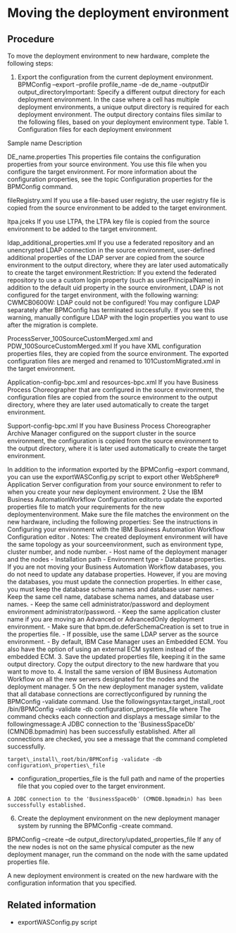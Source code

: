 # Moving the deployment environment

## Procedure

To move the deployment environment to new hardware, complete
the following steps:

1. Export the configuration from the current deployment environment.
BPMConfig –export –profile profile\_name -de de\_name -outputDir output\_directoryImportant: Specify a different output directory for each deployment
environment. In the case where a cell has multiple deployment environments,
a unique output directory is required for each deployment environment.
The
output directory contains files similar to the following files, based
on your deployment environment type.
Table 1. Configuration files for each deployment
environment

Sample name
Description

DE\_name.properties
This properties file contains the configuration properties from your source
environment. You use this file when you configure the target environment. For more information about
the configuration properties, see the topic Configuration properties for the BPMConfig command.

fileRegistry.xml
If you use a file-based user registry, the user registry file is copied from
the source environment to be added to the target environment.

ltpa.jceks
If you use LTPA, the LTPA key file is copied from the source environment to be
added to the target environment.

ldap\_additional\_properties.xml
If you use a federated repository and an unencrypted LDAP connection in the
source environment, user-defined additional properties of the LDAP server are copied from the source
environment to the output directory, where they are later used automatically to create the target
environment.Restriction: If you extend the federated repository to use a custom login
property (such as userPrincipalName) in addition to the default
uid property in the source environment, LDAP is not configured for the target
environment, with the following warning: CWMCB0600W: LDAP could not be configured! You may
configure LDAP separately after BPMConfig has terminated successfully. If you see this
warning, manually configure LDAP with the login properties you want to use after the migration is
complete.

ProcessServer\_100SourceCustomMerged.xml and
PDW\_100SourceCustomMerged.xml
If you have XML configuration properties files, they are copied from the
source environment. The exported configuration files are merged and renamed to
101CustomMigrated.xml in the target environment.

Application-config-bpc.xml and
resources-bpc.xml
If you have Business Process Choreographer that are configured in the source
environment, the configuration files are copied from the source environment to the output directory,
where they are later used automatically to create the target environment.

Support-config-bpc.xml
If you have Business Process Choreographer Archive Manager configured on the
support cluster in the source environment, the configuration is copied from the source environment
to the output directory, where it is later used automatically to create the target
environment.

In addition
to the information exported by the BPMConfig –export command,
you can use the exportWASConfig.py script to export
other WebSphere® Application
Server configuration
from your source environment to refer to when you create your new
deployment environment.
2 Use the IBM Business AutomationWorkflow Configuration editorto update the exported properties file to match your requirements for the new deploymentenvironment. Make sure the file matches the environment on the new hardware, including the following properties: See the instructions in Configuring your environment with the IBM Business Automation Workflow Configuration editor . Notes: The created deployment environment will have the same topology as your sourceenvironment, such as environment type, cluster number, and node number.
    - Host name of the deployment manager and the nodes
    - Installation path
    - Environment type
    - Database properties. If you are not moving your Business Automation Workflow databases, you do not need to update any
database properties. However, if you are moving the databases, you must update the connection
properties. In either case, you must keep the database schema names and database user names.
    - Keep the same cell name, database schema names, and database user names.
    - Keep the same cell administrator/password and deployment environment administrator/password.
    - Keep the same application cluster name if you are moving an Advanced or AdvancedOnly deployment
environment.
    - Make sure that bpm.de.deferSchemaCreation is set to true in the
properties file.
    - If possible, use the same LDAP server as the source environment.
    - By default, IBM Case
Manager uses an Embedded
ECM. You also have the option of using an external ECM system instead of the embedded ECM.
3. Save the updated properties file, keeping it in the same
output directory. Copy the output directory to the new hardware that
you want to move to.
4. Install the same version of IBM Business Automation Workflow on all
the new servers designated for the nodes and the deployment manager.
5 On the new deployment manager system, validate that all database connections are correctlyconfigured by running the BPMConfig -validate command. Use the followingsyntax:target\_install\_root /bin/BPMConfig -validate -db configuration\_properties\_file where The command checks each connection and displays a message similar to the followingmessage:A JDBC connection to the 'BusinessSpaceDb' (CMNDB.bpmadmin) has been successfully established. After all connections are checked, you see a message that the command completed successfully.

```
target\_install\_root/bin/BPMConfig -validate -db configuration\_properties\_file
```

- configuration\_properties\_file is the full path and name of the properties
file that you copied over to the target environment.

```
A JDBC connection to the 'BusinessSpaceDb' (CMNDB.bpmadmin) has been successfully established.
```

6. Create the deployment environment on the new deployment manager system by running the
BPMConfig -create command.

BPMConfig –create –de output\_directory/updated\_properties\_file
If any of the new nodes is not on the same physical computer as the new deployment manager, run
the command on the node with the same updated properties file.

A new deployment environment is created on the new hardware with the configuration
information that you specified.

## Related information

- exportWASConfig.py script